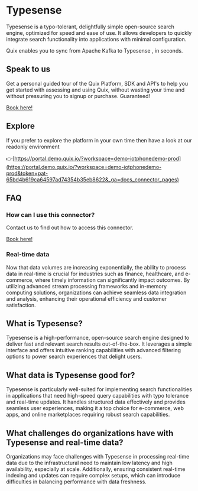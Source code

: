 <!-- START MARKDOWN -->
<!--[tech-name]-->
# Typesense

<!--[blurb-about-tech]-->
Typesense is a typo-tolerant, delightfully simple open-source search engine, optimized for speed and ease of use. It allows developers to quickly integrate search functionality into applications with minimal configuration.

Quix enables you to sync from Apache Kafka <span id="to_or_from">to</span> <span id="techname">Typesense</span> , in seconds.

## Speak to us

Get a personal guided tour of the Quix Platform, SDK and API's to help you get started with assessing and using Quix, without wasting your time and without pressuring you to signup or purchase. Guaranteed!

[Book here!](https://quix.io/book-a-demo)


## Explore

If you prefer to explore the platform in your own time then have a look at our readonly environment

👉[https://portal.demo.quix.io/?workspace=demo-iotphonedemo-prod](https://portal.demo.quix.io/?workspace=demo-iotphonedemo-prod&token=pat-65bd4b619ca64597ad74354b35eb8622&_ga=docs_connector_pages)


## FAQ 

### How can I use this connector?

Contact us to find out how to access this connector.

[Book here!](https://quix.io/book-a-demo)

### Real-time data

Now that data volumes are increasing exponentially, the ability to process data in real-time is crucial for industries such as finance, healthcare, and e-commerce, where timely information can significantly impact outcomes. By utilizing advanced stream processing frameworks and in-memory computing solutions, organizations can achieve seamless data integration and analysis, enhancing their operational efficiency and customer satisfaction.

## What is <span id="techname">Typesense</span>?

<!--[tech-seo-text]-->
Typesense is a high-performance, open-source search engine designed to deliver fast and relevant search results out-of-the-box. It leverages a simple interface and offers intuitive ranking capabilities with advanced filtering options to power search experiences that delight users.

## What data is <span id="techname">Typesense</span> good for?

<!--[tech-data-seo-text]-->
Typesense is particularly well-suited for implementing search functionalities in applications that need high-speed query capabilities with typo tolerance and real-time updates. It handles structured data effectively and provides seamless user experiences, making it a top choice for e-commerce, web apps, and online marketplaces requiring robust search capabilities.

## What challenges do organizations have with <span id="techname">Typesense</span> and real-time data?

<!--[tech-challenges-seo-text]-->
Organizations may face challenges with Typesense in processing real-time data due to the infrastructural need to maintain low latency and high availability, especially at scale. Additionally, ensuring consistent real-time indexing and updates can require complex setups, which can introduce difficulties in balancing performance with data freshness.
<!-- END MARKDOWN -->